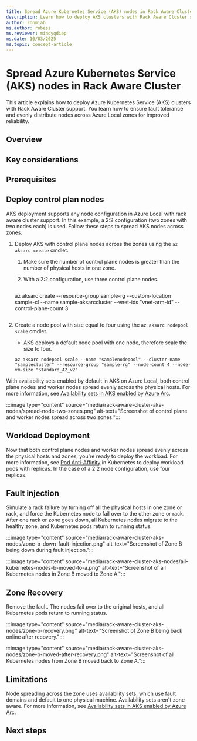 ```yaml
---
title: Spread Azure Kubernetes Service (AKS) nodes in Rack Aware Cluster
description: Learn how to deploy AKS clusters with Rack Aware Cluster support to ensure fault tolerance and evenly distribute nodes across Azure Local zones.
author: ronmiab
ms.author: robess
ms.reviewer: mindyqdiep
ms.date: 10/03/2025
ms.topic: concept-article
---
```


# Spread Azure Kubernetes Service (AKS) nodes in Rack Aware Cluster

This article explains how to deploy Azure Kubernetes Service (AKS) clusters with Rack Aware Cluster support. You learn how to ensure fault tolerance and evenly distribute nodes across Azure Local zones for improved reliability.

## Overview

## Key considerations

## Prerequisites

## Deploy control plan nodes

AKS deployment supports any node configuration in Azure Local with rack aware cluster support. In this example, a 2:2 configuration (two zones with two nodes each) is used. Follow these steps to spread AKS nodes across zones.

1. Deploy AKS with control plane nodes across the zones using the `az aksarc create` cmdlet.
    1. Make sure the number of control plane nodes is greater than the number of physical hosts in one zone.
    1. With a 2:2 configuration, use three control plane nodes.

        ```azurecli
    az aksarc create --resource-group sample-rg --custom-location sample-cl --name sample-aksarccluster --vnet-ids "vnet-arm-id" --control-plane-count 3
    ```

2. Create a node pool with size equal to four using the `az aksarc nodepool scale` cmdlet.
    - AKS deploys a default node pool with one node, therefore scale the size to four.

    ```azurecli
    az aksarc nodepool scale --name "samplenodepool" --cluster-name "samplecluster" --resource-group "sample-rg" --node-count 4 --node-vm-size "Standard_A2_v2" 
    ```

With availability sets enabled by default in AKS on Azure Local, both control plane nodes and worker nodes spread evenly across the physical hosts. For more information, see [Availability sets in AKS enabled by Azure Arc](/azure/aks/aksarc/availability-sets).

:::image type="content" source="media/rack-aware-cluster-aks-nodes/spread-node-two-zones.png" alt-text="Screenshot of control plane and worker nodes spread across two zones.":::

## Workload Deployment

Now that both control plane nodes and worker nodes spread evenly across the physical hosts and zones, you're ready to deploy the workload. For more information, see [Pod Anti-Affinity](https://kubernetes.io/docs/concepts/scheduling-eviction/assign-pod-node/#more-practical-use-cases) in Kubernetes to deploy workload pods with replicas. In the case of a 2:2 node configuration, use four replicas.

## Fault injection

Simulate a rack failure by turning off all the physical hosts in one zone or rack, and force the Kubernetes node to fail over to the other zone or rack. After one rack or zone goes down, all Kubernetes nodes migrate to the healthy zone, and Kubernetes pods return to running status.

:::image type="content" source="media/rack-aware-cluster-aks-nodes/zone-b-down-fault-injection.png" alt-text="Screenshot of Zone B being down during fault injection.":::

:::image type="content" source="media/rack-aware-cluster-aks-nodes/all-kubernetes-nodes-b-moved-to-a.png" alt-text="Screenshot of all Kubernetes nodes in Zone B moved to Zone A.":::

## Zone Recovery

Remove the fault. The nodes fail over to the original hosts, and all Kubernetes pods return to running status.

:::image type="content" source="media/rack-aware-cluster-aks-nodes/zone-b-recovery.png" alt-text="Screenshot of Zone B being back online after recovery.":::

:::image type="content" source="media/rack-aware-cluster-aks-nodes/zone-b-moved-after-recovery.png" alt-text="Screenshot of all Kubernetes nodes from Zone B moved back to Zone A.":::

## Limitations

Node spreading across the zone uses availability sets, which use fault domains and default to one physical machine. Availability sets aren't zone aware. For more information, see [Availability sets in AKS enabled by Azure Arc](/azure/aks/aksarc/availability-sets).

## Next steps
